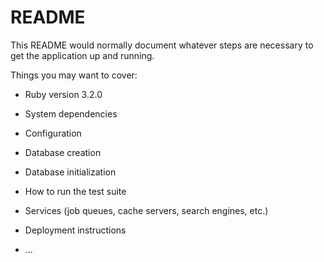 # README

This README would normally document whatever steps are necessary to get the
application up and running.

Things you may want to cover:

* Ruby version
  3.2.0
* System dependencies

* Configuration

* Database creation

* Database initialization

* How to run the test suite

* Services (job queues, cache servers, search engines, etc.)

* Deployment instructions

* ...
